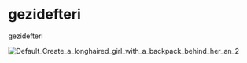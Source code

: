 # gezidefteri
gezidefteri

![Default_Create_a_longhaired_girl_with_a_backpack_behind_her_an_2](https://github.com/Melissyy/gezidefteri/assets/113934820/ed5f6744-5762-42b9-9fcf-cf45ebda795a)
